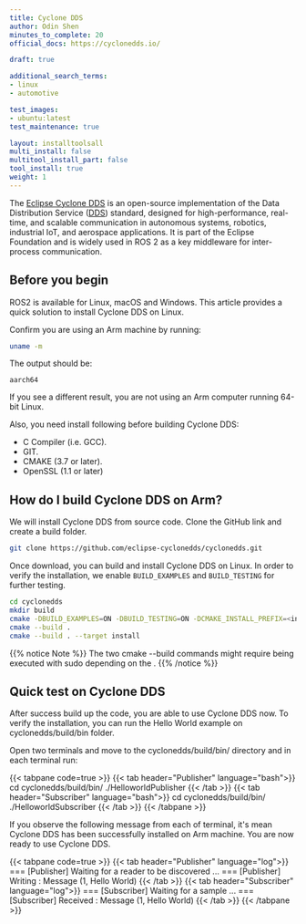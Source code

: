 ```yaml
---
title: Cyclone DDS
author: Odin Shen
minutes_to_complete: 20
official_docs: https://cyclonedds.io/

draft: true

additional_search_terms:
- linux
- automotive

test_images:
- ubuntu:latest
test_maintenance: true

layout: installtoolsall
multi_install: false
multitool_install_part: false
tool_install: true
weight: 1
---
```


The [Eclipse Cyclone DDS](https://cyclonedds.io/) is an open-source implementation of the Data Distribution Service ([DDS](https://en.wikipedia.org/wiki/Data_Distribution_Service)) standard, designed for high-performance, real-time, and scalable communication in autonomous systems, robotics, industrial IoT, and aerospace applications.
It is part of the Eclipse Foundation and is widely used in ROS 2 as a key middleware for inter-process communication.

## Before you begin

ROS2 is available for Linux, macOS and Windows.
This article provides a quick solution to install Cyclone DDS on Linux.

Confirm you are using an Arm machine by running:

```bash
uname -m
```

The output should be:

```output
aarch64
```

If you see a different result, you are not using an Arm computer running 64-bit Linux.

Also, you need install following before building Cyclone DDS:

- C Compiler (i.e. GCC).
- GIT.
- CMAKE (3.7 or later).
- OpenSSL (1.1 or later)

## How do I build Cyclone DDS on Arm?

We will install Cyclone DDS from source code.
Clone the GitHub link and create a build folder.

```bash
git clone https://github.com/eclipse-cyclonedds/cyclonedds.git
```

Once download, you can build and install Cyclone DDS on Linux.
In order to verify the installation, we enable `BUILD_EXAMPLES` and `BUILD_TESTING` for further testing. 

```bash
cd cyclonedds
mkdir build
cmake -DBUILD_EXAMPLES=ON -DBUILD_TESTING=ON -DCMAKE_INSTALL_PREFIX=<install-location> ..
cmake --build .
cmake --build . --target install
```

{{% notice Note %}}
The two cmake --build commands might require being executed with sudo depending on the <install-location>.
{{% /notice %}}


## Quick test on Cyclone DDS

After success build up the code, you are able to use Cyclone DDS now.
To verify the installation, you can run the Hello World example on cyclonedds/build/bin folder.

Open two terminals and move to the cyclonedds/build/bin/ directory and in each terminal run:

{{< tabpane code=true >}}
  {{< tab header="Publisher" language="bash">}}
    cd cyclonedds/build/bin/
    ./HelloworldPublisher
  {{< /tab >}}
  {{< tab header="Subscriber" language="bash">}}
    cd cyclonedds/build/bin/
    ./HelloworldSubscriber
  {{< /tab >}}
{{< /tabpane >}}

If you observe the following message from each of terminal, it's mean Cyclone DDS has been successfully installed on Arm machine.
You are now ready to use Cyclone DDS. 

{{< tabpane code=true >}}
  {{< tab header="Publisher" language="log">}}
    === [Publisher]  Waiting for a reader to be discovered ...
    === [Publisher]  Writing : Message (1, Hello World)
  {{< /tab >}}
  {{< tab header="Subscriber" language="log">}}
    === [Subscriber] Waiting for a sample ...
    === [Subscriber] Received : Message (1, Hello World)
  {{< /tab >}}
{{< /tabpane >}}
